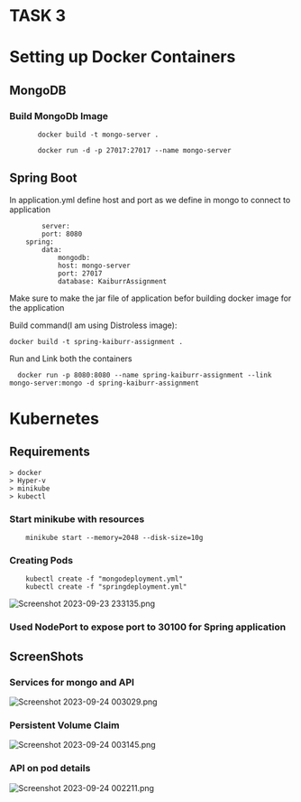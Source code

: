 # TASK 3
# Setting up Docker Containers

## MongoDB
    
### Build MongoDb Image
``` 
       docker build -t mongo-server .
```
```    
       docker run -d -p 27017:27017 --name mongo-server     
```

## Spring Boot
In application.yml define host and port as we define in mongo to connect to application
		
            server:
  			port: 8080
		spring:
  			data:
                mongodb:
                host: mongo-server
                port: 27017
                database: KaiburrAssignment

Make sure to make the jar file of application befor building docker image for the application
    
Build command(I am using Distroless image):

```
docker build -t spring-kaiburr-assignment . 
```
	
Run and Link both the containers

``` Command
  docker run -p 8080:8080 --name spring-kaiburr-assignment --link mongo-server:mongo -d spring-kaiburr-assignment
```

# Kubernetes

## Requirements

    > docker
    > Hyper-v
    > minikube
    > kubectl

### Start minikube with resources

```
    minikube start --memory=2048 --disk-size=10g
```

### Creating Pods

```
    kubectl create -f "mongodeployment.yml"
    kubectl create -f "springdeployment.yml"
```
![Screenshot 2023-09-23 233135.png](/ScreenShots/Screenshot%2023-09-23%233135.png)
### Used NodePort to expose port to 30100 for Spring application

## ScreenShots

### Services for mongo and API

![Screenshot 2023-09-24 003029.png](..%2FScreenShots%2FScreenshot%202023-09-24%20003029.png)
### Persistent Volume Claim 

![Screenshot 2023-09-24 003145.png](..%2FScreenShots%2FScreenshot%202023-09-24%20003145.png)

### API on pod details

![Screenshot 2023-09-24 002211.png](..%2FScreenShots%2FScreenshot%202023-09-24%20002211.png)

